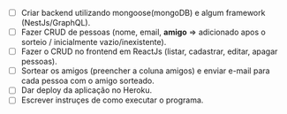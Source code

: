 - [ ] Criar backend utilizando mongoose(mongoDB) e algum framework (NestJs/GraphQL).
- [ ] Fazer CRUD de pessoas (nome, email, **amigo** => adicionado apos o sorteio / inicialmente vazio/inexistente).
- [ ] Fazer o CRUD no frontend em ReactJs (listar, cadastrar, editar, apagar pessoas).
- [ ] Sortear os amigos (preencher a coluna amigos) e enviar e-mail para cada pessoa com o amigo sorteado.
- [ ] Dar deploy da aplicação no Heroku.
- [ ] Escrever instruçes de como executar o programa.
